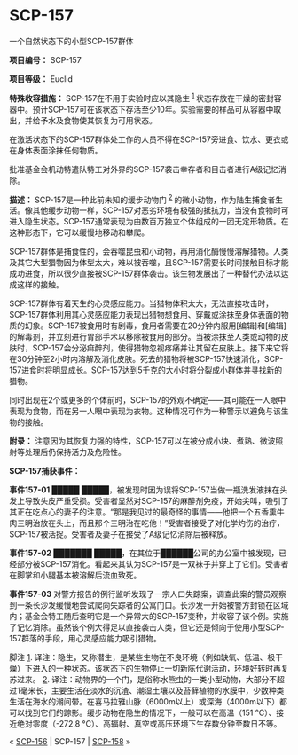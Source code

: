# SCP-157
                        




一个自然状态下的小型SCP-157群体



**项目编号：** SCP-157

**项目等级：** Euclid

**特殊收容措施：** SCP-157在不用于实验时应以其隐生<sup class='footnoteref'>
 <a shape='rect' class='footnoteref' id='footnoteref-1' href='javascript:;' onclick='WIKIDOT.page.utils.scrollToReference(&apos;footnote-1&apos;)'>1</a>
</sup>状态存放在干燥的密封容器中。预计SCP-157可在该状态下存活至少10年。实验需要的样品可从容器中取出，并给予水及食物使其恢复为可用状态。

在激活状态下的SCP-157群体处工作的人员不得在SCP-157旁进食、饮水、更衣或在身体表面涂抹任何物质。

批准基金会机动特遣队特工对外界的SCP-157袭击幸存者和目击者进行A级记忆消除。

**描述：** SCP-157是一种此前未知的缓步动物门<sup class='footnoteref'>
 <a shape='rect' class='footnoteref' id='footnoteref-2' href='javascript:;' onclick='WIKIDOT.page.utils.scrollToReference(&apos;footnote-2&apos;)'>2</a>
</sup>的微小动物，作为陆生捕食者生活。像其他缓步动物一样，SCP-157对恶劣环境有极强的抵抗力，当没有食物时可进入隐生状态。SCP-157通常表现为由数百万独立个体组成的一团无定形物质。在这种形态下，它可以缓慢地移动和攀爬。

SCP-157群体是捕食性的，会吞噬昆虫和小动物，再用消化酶慢慢溶解猎物。人类及其它大型猎物因为体型太大，难以被吞噬，且SCP-157需要长时间接触目标才能成功进食，所以很少直接被SCP-157群体袭击。该生物发展出了一种替代办法以达成这样的接触。

SCP-157群体有着天生的心灵感应能力。当猎物体积太大，无法直接攻击时，SCP-157群体利用其心灵感应能力表现出猎物想食用、穿戴或涂抹至身体表面的物质的幻象。SCP-157被食用时有剧毒，食用者需要在20分钟内服用[编辑]和[编辑]的解毒剂，并立刻进行胃部手术以移除被食用的部分。当被涂抹至人类或动物的皮肤时，SCP-157会分泌痲醉剂，使得猎物忽视疼痛并让其留在皮肤上。接下来它将在30分钟至2小时内溶解及消化皮肤。死去的猎物将被SCP-157快速消化，SCP-157进食时将明显成长。SCP-157达到5千克的大小时将分裂成小群体并寻找新的猎物。

同时出现在2个或更多的个体前时，SCP-157的外观不确定——其可能在一人眼中表现为食物，而在另一人眼中表现为衣物。这种情况可作为一种警示以避免与该生物的接触。

**附录：** 注意因为其恢复力强的特性，SCP-157可以在被分成小块、煮熟、微波照射等处理后仍保持活力及危险性。

**SCP-157捕获事件：** 

**事件157-01**  █████ █████，被发现时因为误将SCP-157当做一瓶洗发液抹在头发上导致头皮严重受损。受害者显然对SCP-157的麻醉剂免疫，开始尖叫，吸引了其正在吃点心的妻子的注意。“那是我见过的最奇怪的事情——他把一个五香熏牛肉三明治放在头上，而且那个三明治在吃他！”受害者接受了对化学灼伤的治疗，SCP-157被活捉。受害者及妻子在接受了A级记忆消除后被释放。

**事件157-02**  ███████ █████，在其位于██████公司的办公室中被发现，已经部分被SCP-157消化。看起来其认为SCP-157是一双袜子并穿上了它们。受害者在脚掌和小腿基本被溶解后流血致死。

**事件157-03**  对警方报告的例行监听发现了一宗人口失踪案，调查此案的警员观察到一条长沙发缓慢地尝试爬向失踪者的公寓门口。长沙发一开始被警方封锁在区域内；基金会特工随后查明它是一个异常大的SCP-157变种，并收容了该个例。实施了记忆消除。虽然该个例大得足以直接袭击人类，但它还是倾向于使用小型SCP-157群落的手段，用心灵感应能力吸引猎物。


脚注
<a shape='rect' href='javascript:;' onclick='WIKIDOT.page.utils.scrollToReference(&apos;footnoteref-1&apos;)'>1</a>. 译注：隐生，又称潜生，是某些生物在不良环境（例如缺氧、低温、极干燥）下进入的一种状态。该状态下的生物停止一切新陈代谢活动，环境好转时再复苏过来。
<a shape='rect' href='javascript:;' onclick='WIKIDOT.page.utils.scrollToReference(&apos;footnoteref-2&apos;)'>2</a>. 译注：动物界的一个门，是俗称水熊虫的一类小型动物，大部分不超过1毫米长，主要生活在淡水的沉渣、潮湿土壤以及苔藓植物的水膜中，少数种类生活在海水的潮间带。在喜马拉雅山脉（6000m以上）或深海（4000m以下）都可以找到它们的踪影。缓步动物在隐生的情况下，一般可以在高温（151 °C）、接近绝对零度（-272.8 °C）、高辐射、真空或高压环境下生存数分钟至数日不等。



« [SCP-156](/scp-156) | SCP-157 | [SCP-158](/scp-158) »





                    